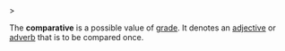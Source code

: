 <!-- markdownlint-disable MD041 -->>
The **comparative** is a possible value of [grade](gradus.md). It denotes an [adjective](adiectivum.md) or [adverb](adverbium.md) that is to be compared once.
